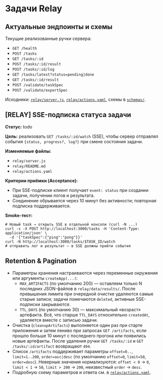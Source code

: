 # Задачи Relay

## Актуальные эндпоинты и схемы

Текущие реализованные ручки сервера:

- `GET /health`
- `POST /tasks`
- `GET /tasks/:id`
- `POST /tasks/:id/result`
- `POST /tasks/:id/log`
- `GET /tasks/latest?status=pending|done`
- `GET /tasks/:id/result`
- `POST /validate/taskSpec`
- `POST /validate/exportSpec`

Исходники: [`relay/server.js`](../../relay/server.js), [`relay/actions.yaml`](../../relay/actions.yaml), схемы в [`schemas/`](../../schemas).

## [RELAY] SSE-подписка статуса задачи

**Статус:** todo

**Цель:** реализовать `GET /tasks/:id/watch` (SSE), чтобы сервер отправлял события `{status, progress?, log?}` при смене состояния задачи.

**Изменяемые файлы:**
- `relay/server.js`
- `relay/README.md`
- `relay/actions.yaml`

**Критерии приёмки (Acceptance):**
- При SSE-подписке клиент получает `event: status` при создании задачи, получении логов и результата.
- Соединение обрывается через 10 минут без активности; повторная подписка поддерживается.

**Smoke-тест:**
```
# Новый task → открыть SSE в отдельной консоли (curl -N ...)
curl -s -X POST http://localhost:3000/tasks -H 'Content-Type: application/json' \
  -d '{"taskSpec":{"ping":"pong"}}'
curl -N http://localhost:3000/tasks/$TASK_ID/watch
# отправить лог и результат — в SSE должны прийти события
```

## Retention & Pagination

- Параметры хранения настраиваются через переменные окружения или аргументы `createApp(...)`:
  - `MAX_ARTIFACTS` (по умолчанию 200) — оставляем только N последних JSON-файлов в `relay/data/results/`. После превышения лимита при очередной очистке удаляются самые старые записи; задачи помечаются `deleted`, активные SSE-подписки закрываются.
  - `TTL_DAYS` (по умолчанию 30) — максимальный «возраст» артефакта. Всё, что старше `TTL_DAYS` относительно `createdAt`, удаляется вместе с записью задачи.
- Очистка (`cleanupArtifacts`) выполняется один раз при старте приложения и затем лениво при запросах `GET /artifacts`, если прошло больше 10 минут с последнего прогона или появились новые артефакты. После удаления ручки `GET /tasks/:id` и `GET /tasks/:id/artifact` возвращают `404`.
- Список `/artifacts` поддерживает параметры `offset=0..`, `limit=1..200`, `order=asc|desc` (по умолчанию `offset=0`, `limit=50`, `order=desc`). Неверные значения нормализуются: `offset < 0` → `0`, `limit < 1` → `50`, `limit > 200` → `200`, неизвестный `order` → `desc`.
- Подробную схему параметров и ответа см. в [`relay/actions.yaml`](../../relay/actions.yaml).
